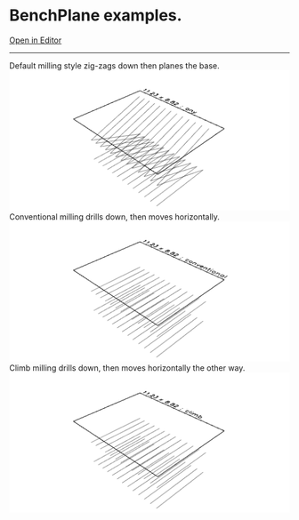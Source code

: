 # BenchPlane examples.

[Open in Editor](https://jsxcad.js.org/preAlphaHead/#JSxCAD@https://gitcdn.link/cdn/jsxcad/JSxCAD/master/api/v1-tools/BenchPlane/BenchPlane.nb)

---

Default milling style zig-zags down then planes the base.
![Image](BenchPlane.md.1.png)
Conventional milling drills down, then moves horizontally.
![Image](BenchPlane.md.2.png)
Climb milling drills down, then moves horizontally the other way.
![Image](BenchPlane.md.3.png)
